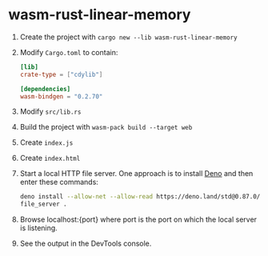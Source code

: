 # wasm-rust-linear-memory

1. Create the project with
   `cargo new --lib wasm-rust-linear-memory`

1. Modify `Cargo.toml` to contain:

   ```toml
   [lib]
   crate-type = ["cdylib"]

   [dependencies]
   wasm-bindgen = "0.2.70"
   ```

1. Modify `src/lib.rs`

1. Build the project with `wasm-pack build --target web`

1. Create `index.js`

1. Create `index.html`

1. Start a local HTTP file server.
   One approach is to install [Deno](https://deno.land/)
   and then enter these commands:

   ```bash
   deno install --allow-net --allow-read https://deno.land/std@0.87.0/http/file_server.ts
   file_server .
   ```

1. Browse localhost:{port} where port is
   the port on which the local server is listening.

1. See the output in the DevTools console.
